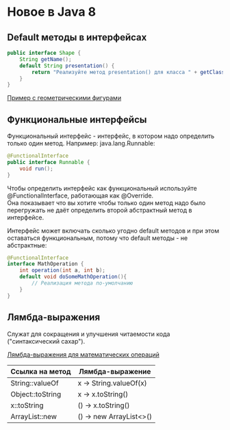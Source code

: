 Новое в Java 8
==============

Default методы в интерфейсах
----------------------------

```java
public interface Shape {
    String getName();
    default String presentation() {
        return "Реализуйте метод presentation() для класса " + getClass().getName() + ": " + getName();
    }
}
```

[Пример с геометрическими фигурами](src/main/java/defaultimp)

Функциональные интерфейсы
-------------------------

Функциональный интерфейс - интерфейс, в котором надо определить только один метод.
Например: java.lang.Runnable:
```java
@FunctionalInterface
public interface Runnable {
    void run();
}
```

Чтобы определить интерфейс как функциональный используйте @FunctionalInterface, работающая как @Override. \
Она показывает что вы хотите чтобы только один метод надо было перегружать 
не даёт определить второй абстрактный метод в интерфейсе.

Интерфейс может включать сколько угодно default методов и при этом оставаться функциональным, 
потому что default методы - не абстрактные:
```java
@FunctionalInterface
interface MathOperation {
    int operation(int a, int b);
    default void doSomeMathOperation(){
        // Реализация метода по-умолчанию
    }
}
```

Лямбда-выражения
----------------
Служат для сокращения и улучшения читаемости кода ("синтаксический сахар").

[Лямбда-выражения для математических операций](src/main/java/lambda)


| Ссылка на метод  | Лямбда-выражение        |
|------------------|-------------------------|
| String::valueOf  | x -> String.valueOf(x)  |
| Object::toString | x -> x.toString()       |
| x::toString      | () -> x.toString()      |
| ArrayList::new   | () -> new ArrayList<>() |
